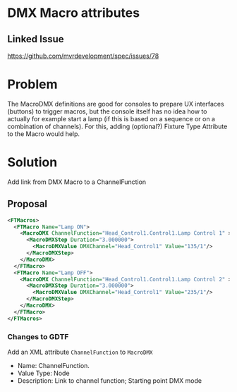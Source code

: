 # DMX Macro attributes

## Linked Issue

https://github.com/mvrdevelopment/spec/issues/78

# Problem

The MacroDMX definitions are good for consoles to prepare UX interfaces (buttons) to trigger macros, but the console itself has no idea how to actually for example start a lamp (if this is based on a sequence or on a combination of channels). For this, adding (optional?) Fixture Type Attribute to the Macro would help.


# Solution

Add link from DMX Macro to a ChannelFunction

## Proposal

```xml
<FTMacros>
  <FTMacro Name="Lamp ON">
    <MacroDMX ChannelFunction="Head_Control1.Control1.Lamp Control 1" >
      <MacroDMXStep Duration="3.000000">
        <MacroDMXValue DMXChannel="Head_Control1" Value="135/1"/>
      </MacroDMXStep>
    </MacroDMX>
  </FTMacro>
  <FTMacro Name="Lamp OFF">
    <MacroDMX ChannelFunction="Head_Control1.Control1.Lamp Control 2" >
      <MacroDMXStep Duration="3.000000">
        <MacroDMXValue DMXChannel="Head_Control1" Value="235/1"/>
      </MacroDMXStep>
    </MacroDMX>
  </FTMacro>
</FTMacros>
```

### Changes to GDTF

Add an XML attribute `ChannelFunction` to `MacroDMX`

- Name: ChannelFunction.
- Value Type: Node
- Description: Link to channel function; Starting point DMX mode

